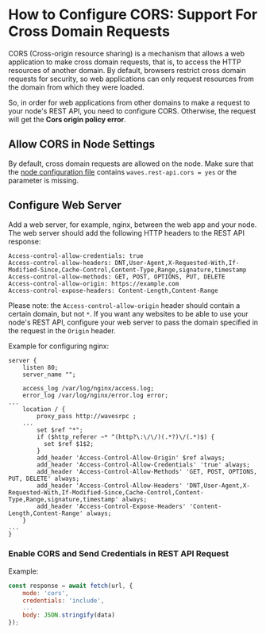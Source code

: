 # How to Configure CORS: Support For Cross Domain Requests

CORS (Cross-origin resource sharing) is a mechanism that allows a web application to make cross domain requests, that is, to access the HTTP resources of another domain. By default, browsers restrict cross domain requests for security, so web applications can only request resources from the domain from which they were loaded.

So, in order for web applications from other domains to make a request to your node's REST API, you need to configure CORS. Otherwise, the request will get the **Cors origin policy error**.

## Allow CORS in Node Settings

By default, cross domain requests are allowed on the node. Make sure that the [node configuration file](/en/waves-node/node-configuration) contains `waves.rest-api.cors = yes` or the parameter is missing.

## Configure Web Server

Add a web server, for example, nginx, between the web app and your node. The web server should add the following HTTP headers to the REST API response:

```
Access-control-allow-credentials: true
Access-control-allow-headers: DNT,User-Agent,X-Requested-With,If-Modified-Since,Cache-Control,Content-Type,Range,signature,timestamp
Access-control-allow-methods: GET, POST, OPTIONS, PUT, DELETE
Access-control-allow-origin: https://example.com
Access-control-expose-headers: Content-Length,Content-Range
```

Please note: the `Access-control-allow-origin` header should contain a certain domain, but not `*`. If you want any websites to be able to use your node's REST API, configure your web server to pass the domain specified in the request in the `Origin` header.

Example for configuring nginx:

```
server {
    listen 80;
    server_name "";
 
    access_log /var/log/nginx/access.log;
    error_log /var/log/nginx/error.log error;
...
    location / {
        proxy_pass http://wavesrpc ;
    ...
        set $ref "*";
        if ($http_referer ~* ^(http?\:\/\/)(.*?)\/(.*)$) {
          set $ref $1$2;
        }
        add_header 'Access-Control-Allow-Origin' $ref always;
        add_header 'Access-Control-Allow-Credentials' 'true' always;
        add_header 'Access-Control-Allow-Methods' 'GET, POST, OPTIONS, PUT, DELETE' always;
        add_header 'Access-Control-Allow-Headers' 'DNT,User-Agent,X-Requested-With,If-Modified-Since,Cache-Control,Content-Type,Range,signature,timestamp' always;
        add_header 'Access-Control-Expose-Headers' 'Content-Length,Content-Range' always;
    }
...
}
```

### Enable CORS and Send Credentials in REST API Request

Example:

```javascript
const response = await fetch(url, {
    mode: 'cors',
    credentials: 'include',
    ...
    body: JSON.stringify(data)
});
```
